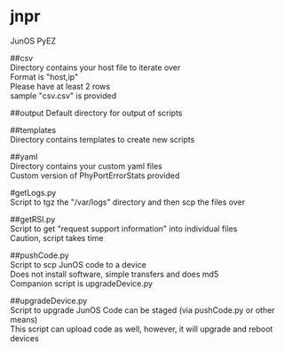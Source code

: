 # jnpr
JunOS PyEZ

##csv  
Directory contains your host file to iterate over  
Format is "host,ip"  
Please have at least 2 rows  
sample "csv.csv" is provided  

##output
Default directory for output of scripts

##templates  
Directory contains templates to create new scripts  

##yaml  
Directory contains your custom yaml files  
Custom version of PhyPortErrorStats provided  

#getLogs.py  
Script to tgz the "/var/logs" directory and then scp the files over  
 
##getRSI.py  
Script to get "request support information" into individual files  
Caution, script takes time  

##pushCode.py  
Script to scp JunOS code to a device  
Does not install software, simple transfers and does md5  
Companion script is upgradeDevice.py  

##upgradeDevice.py  
Script to upgrade JunOS
Code can be staged (via pushCode.py or other means)  
This script can upload code as well, however, it will upgrade and reboot devices  
